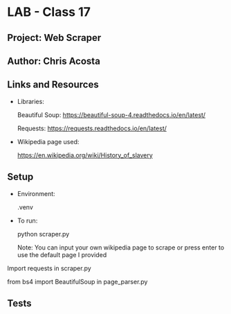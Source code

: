 # LAB - Class 17

## Project: Web Scraper

## Author: Chris Acosta

## Links and Resources

* Libraries:

    Beautiful Soup: https://beautiful-soup-4.readthedocs.io/en/latest/

    Requests: https://requests.readthedocs.io/en/latest/

* Wikipedia page used:

    https://en.wikipedia.org/wiki/History_of_slavery



## Setup

* Environment:

    .venv

* To run:

    python scraper.py

    Note: You can input your own wikipedia page to scrape or press enter to use the default page I provided

Import requests in scraper.py

from bs4 import BeautifulSoup in page_parser.py

## Tests
